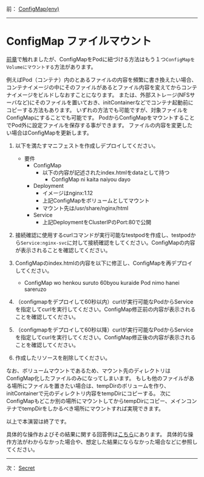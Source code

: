 前： [ConfigMap(env)](ConfigMap-env.md)  

---

# ConfigMap ファイルマウント

[前章](./ConfigMap-env.md)で触れましたが、ConfigMapをPodに紐づける方法はもう１つ`ConfigMapをVolumeにマウントする`方法があります。

例えばPod（コンテナ）内のとあるファイルの内容を頻繁に書き換えたい場合、コンテナイメージの中にそのファイルがあるとファイル内容を変えてからコンテナイメージをビルドしなおすことになります。
または、外部ストレージ(NFSサーバなど)にそのファイルを置いておき、initContainerなどでコンテナ起動前にコピーする方法もあります。
いずれの方法でも可能ですが、対象ファイルをConfigMapにすることでも可能です。
PodからConfigMapをマウントすることでPod外に設定ファイルを保存する事ができます。
ファイルの内容を変更したい場合はConfigMapを更新します。

1. 以下を満たすマニフェストを作成しデプロイしてください。

   - 要件
     - ConfigMap
       - 以下の内容が記述されたindex.htmlをdataとして持つ
         - ConfigMap ni kaita naiyou dayo
     - Deployment
       - イメージはnginx:1.12
       - 上記ConfigMapをボリュームとしてマウント
       - マウント先は/usr/share/nginx/html
     - Service
       - 上記DeploymentをClusterIPのPort:80で公開

1. 接続確認に使用するcurlコマンドが実行可能なtestpodを作成し、testpodから`Service:nginx-svc`に対して接続確認をしてください。ConfigMapの内容が表示されることを確認してください。

1. ConfigMapのindex.htmlの内容を以下に修正し、ConfigMapを再デプロイしてください。
   - ConfigMap wo henkou suruto 60byou kuraide Pod nimo hanei sareruzo

1. （configmapをデプロイして60秒以内）curlが実行可能なPodからServiceを指定してcurlを実行してください。ConfigMap修正前の内容が表示されることを確認してください。

1. （configmapをデプロイして60秒以降）curlが実行可能なPodからServiceを指定してcurlを実行してください。ConfigMap修正後の内容が表示されることを確認してください。

1. 作成したリソースを削除してください。

なお、ボリュームマウントであるため、マウント先のディレクトリはConfigMap化したファイルのみになってしまいます。
もしも他のファイルがある場所にファイルを置きたい場合は、tempDirのボリュームを作り、initContainerで元のディレクトリ内容をtempDirにコピーする。
次にConfigMapもどこか別の場所にマウントしてからtempDirにコピー、メインコンテナでtempDirをしかるべき場所にマウントすれば実現できます。

以上で本演習は終了です。

具体的な操作およびその結果に関する回答例は[こちら](../ans/ConfigMap-mount_answer.md)にあります。
具体的な操作方法がわからなかった場合や、想定した結果にならなかった場合などに参照してください。

---

次： [Secret](Secret.md)  
